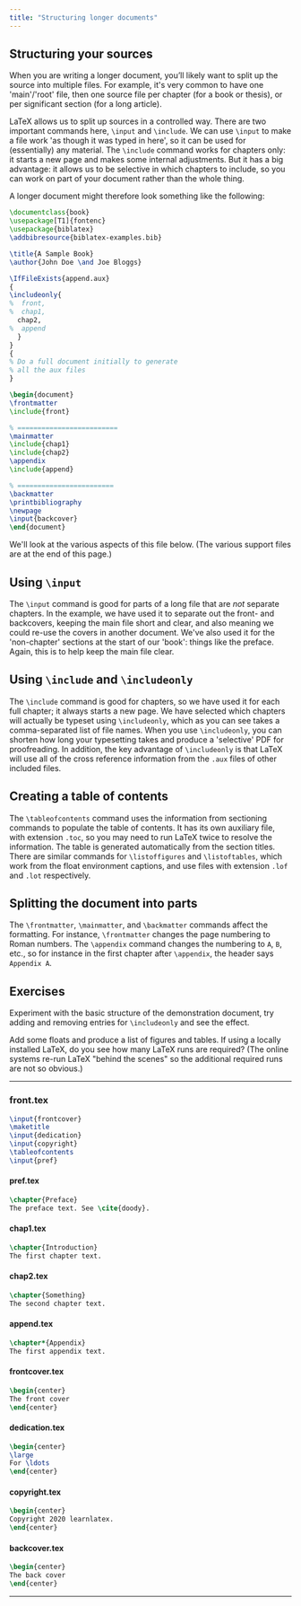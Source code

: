 ```yaml
---
title: "Structuring longer documents"
---
```


<script>
preincludes = {
 "pre0": {
    "pre1": "front.tex",
    "pre2": "pref.tex",
    "pre3": "chap1.tex",
    "pre4": "chap2.tex",
    "pre5": "append.tex",
    "pre6": "frontcover.tex",
    "pre7": "dedication.tex",
    "pre8": "copyright.tex",
    "pre9": "backcover.tex",
   }
}
</script>

## Structuring your sources

When you are writing a longer document, you’ll likely want to split up
the source into multiple files. For example, it's very common to have
one 'main'/'root' file, then one source file per chapter (for a book or thesis),
or per significant section (for a long article).

LaTeX allows us to split up sources in a controlled way. There are two important
commands here, `\input` and `\include`. We can use `\input` to make a file work
'as though it was typed in here', so it can be used for (essentially) any
material. The `\include` command works for chapters only: it starts a new page
and makes some internal adjustments. But it has a big advantage: it allows us to
be selective in which chapters to include, so you can work on part of your
document rather than the whole thing.

A longer document might therefore look something like the following:

<!-- pre0 {% raw %} -->
```latex
\documentclass{book}
\usepackage[T1]{fontenc}
\usepackage{biblatex}
\addbibresource{biblatex-examples.bib}

\title{A Sample Book}
\author{John Doe \and Joe Bloggs}

\IfFileExists{append.aux}
{
\includeonly{
%  front,
%  chap1,
  chap2,
%  append
  }
}
{
% Do a full document initially to generate
% all the aux files
}

\begin{document}
\frontmatter
\include{front}

% =========================
\mainmatter
\include{chap1}
\include{chap2}
\appendix
\include{append}

% ========================
\backmatter
\printbibliography
\newpage
\input{backcover}
\end{document}
```
<!-- {% endraw %} -->

We'll look at the various aspects of this file below. (The various support files
are at the end of this page.)

## Using `\input`

The `\input` command is good for parts of a long file that are _not_ separate
chapters. In the example, we have used it to separate out the front- and
backcovers, keeping the main file short and clear, and also meaning we could
re-use the covers in another document. We've also used it for the 'non-chapter'
sections at the start of our 'book': things like the preface. Again, this is
to help keep the main file clear.

## Using `\include` and `\includeonly`

The `\include` command is good for chapters, so we have used it for each full
chapter; it always starts a new page. We have selected which chapters will
actually be typeset using `\includeonly`, which as you can see takes a
comma-separated list of file names. When you use `\includeonly`, you can shorten
how long your typesetting takes and produce a 'selective' PDF for proofreading.
In addition, the key advantage of `\includeonly` is that LaTeX will use all of
the cross reference information from the `.aux` files of other included files.

## Creating a table of contents

The `\tableofcontents` command uses the information from sectioning
commands to populate the table of contents.  It has its own auxiliary
file, with extension `.toc`, so you may need to run LaTeX twice to
resolve the information. The table is generated automatically from the
section titles. There are similar commands for `\listoffigures` and
`\listoftables`, which work from the float environment captions, and
use files with extension `.lof` and `.lot` respectively.

## Splitting the document into parts

The `\frontmatter`, `\mainmatter`, and `\backmatter` commands
affect the formatting.
For instance, `\frontmatter` changes the page numbering to
Roman numbers.
The `\appendix` command changes the numbering to `A`, `B`, etc.,
so for instance in the first chapter after `\appendix`,
the header says `Appendix A`.

## Exercises

Experiment with the basic structure of the demonstration document,
try adding and removing entries for `\includeonly` and see the effect.

Add some floats and produce a list of figures and tables.
If using a locally installed LaTeX, do you see
how many LaTeX runs are required? (The online systems re-run LaTeX
"behind the scenes" so the additional required runs are not so obvious.)

----

### front.tex
<!-- pre1 {% raw %} -->
```latex
\input{frontcover}
\maketitle
\input{dedication}
\input{copyright}
\tableofcontents
\input{pref}
```

#### pref.tex
<!-- pre2 {% raw %} -->
```latex
\chapter{Preface}
The preface text. See \cite{doody}.
```
<!-- {% endraw %} -->

#### chap1.tex
<!-- pre3 {% raw %} -->
```latex
\chapter{Introduction}
The first chapter text.
```
<!-- {% endraw %} -->

#### chap2.tex
<!-- pre4 {% raw %} -->
```latex
\chapter{Something}
The second chapter text.
```
<!-- {% endraw %} -->

####  append.tex
<!-- pre5 {% raw %} -->
```latex
\chapter*{Appendix}
The first appendix text.
```
<!-- {% endraw %} -->

#### frontcover.tex
<!-- pre6 {% raw %} -->
```latex
\begin{center}
The front cover
\end{center}
```
<!-- {% endraw %} -->

#### dedication.tex
<!-- pre7 {% raw %} -->
```latex
\begin{center}
\large
For \ldots
\end{center}
```
<!-- {% endraw %} -->

#### copyright.tex
<!-- pre8 {% raw %} -->
```latex
\begin{center}
Copyright 2020 learnlatex.
\end{center}
```
<!-- {% endraw %} -->

#### backcover.tex
<!-- pre9 {% raw %} -->
```latex
\begin{center}
The back cover
\end{center}
```
<!-- {% endraw %} -->

----
